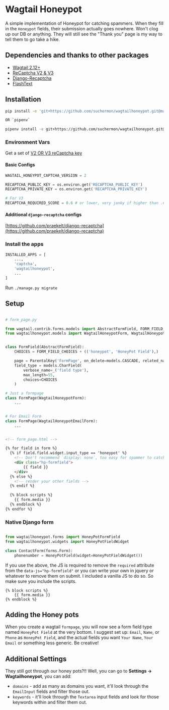 # Wagtail Honeypot

A simple implementation of Honeypot for catching spammers. When they fill in the `Honeypot` fields, their submission actually goes nowhere. Won't clog up our DB or anything. They will still see the "Thank you" page is my way to tell them to go take a hike.

## Dependencies and thanks to other packages

* [Wagtail 2.12+](https://wagtail.io/)
* [ReCaptcha V2 & V3](https://www.google.com/recaptcha/admin/create)
* [Django-Recaptcha](https://github.com/praekelt/django-recaptcha)
* [FlashText](https://flashtext.readthedocs.io/)

## Installation

```bash
pip install -e 'git+https://github.com/suchermon/wagtailhoneypot.git@master#egg=wagtailhoneypot'

OR `pipenv`

pipenv install -e git+https://github.com/suchermon/wagtailhoneypot.git@master#egg=wagtailhoneypot
```

### Environment Vars

Get a set of [V2 OR V3 reCaptcha key](https://www.google.com/recaptcha/admin/create)

#### Basic Configs

```python
WAGTAIL_HONEYPOT_CAPTCHA_VERSION = 2

RECAPTCHA_PUBLIC_KEY = os.environ.get('RECAPTCHA_PUBLIC_KEY')
RECAPTCHA_PRIVATE_KEY = os.environ.get('RECAPTCHA_PRIVATE_KEY')

# For V3
RECAPTCHA_REQUIRED_SCORE = 0.6 # or lower, very janky if higher than .6

```

#### Additional `django-recaptcha` configs

[https://github.com/praekelt/django-recaptcha](https://github.com/praekelt/django-recaptcha)

### Install the apps

```python
INSTALLED_APPS = [
    ...,
    'captcha',
    'wagtailhoneypot',
    ...
]
```

Run `./manage.py migrate`

## Setup

```python

# form_page.py

from wagtail.contrib.forms.models import AbstractFormField, FORM_FIELD_CHOICES
from wagtailhoneypot.models import WagtailHoneypotForm, WagtailHoneypotEmailForm


class FormField(AbstractFormField):
    CHOICES = FORM_FIELD_CHOICES + (('honeypot', 'HoneyPot Field'),)

    page = ParentalKey('FormPage', on_delete=models.CASCADE, related_name='form_fields')
    field_type = models.CharField(
        verbose_name=_('field type'),
        max_length=55,
        choices=CHOICES
    )

# Just a formpage
class FormPage(WagtailHoneypotForm):
    ...


# For Email Form
class FormPage(WagtailHoneypotEmailForm):
    ...
```

```html

<!-- form_page.html -->

{% for field in form %}
  {% if field.field.widget.input_type == 'honeypot' %}
    <!-- Don't recommend `display: none`, too easy for spammer to catch that. See hp_form.css for example -->
    <div class="hp-formfield">
        {{ field }}
    </div>
  {% else %}
    <!-- render your other fields -->
  {% endif %}

  {% block scripts %}
    {{ form.media }}
  {% endblock %}
{% endfor %}
```


### Native Django form

```python

from wagtailhoneypot.forms import HoneyPotFormField
from wagtailhoneypot.widgets import HoneyPotFieldWidget

class ContactForm(forms.Form):
    phonenumber = HoneyPotField(widget=HoneyPotFieldWidget())

```

If you use the above, the JS is required to remove the `required` attribute from the `data-js="hp-formfield"` or you can write your own in jquery or whatever to remove them on submit. I included a vanilla JS to do so. So make sure you include the scripts.


```
{% block scripts %}
    {{ form.media }}
{% endblock %}
```

## Adding the Honey pots

When you create a wagtail `formpage`, you will now see a form field type named `HoneyPot Field` at the very bottom. I suggest set up: `Email`, `Name`, or `Phone` as `HoneyPot Field`, and the actual fields you want `Your Name`, `Your Email` or something less generic. Be creative!

## Additional Settings

They still got through our honey pots?!! Well, you can go to **Settings -> Wagtailhoneypot**, you can add:

* `domains` - add as many as domains you want, it'll look through the `EmailInput` fields and filter those out.
* `keywords` - it'll look through the `Textarea` input fields and look for those keywords within and filter them out.
